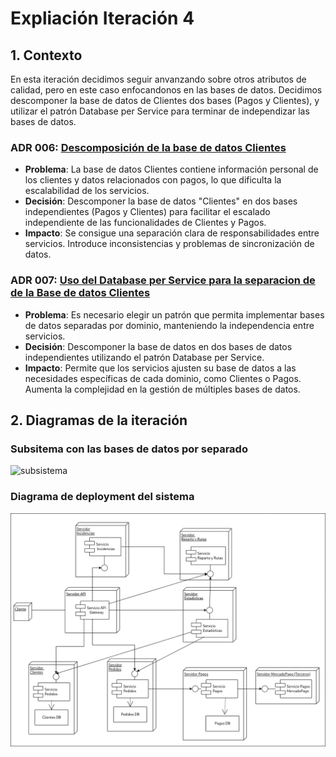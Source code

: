 # **Expliación Iteración 4**

## **1. Contexto**
En esta iteración decidimos seguir anvanzando sobre otros atributos de calidad, pero en este caso enfocandonos en las bases de datos. Decidimos descomponer la base de datos de Clientes dos bases (Pagos y Clientes), y utilizar el patrón Database per Service para terminar de independizar las bases de datos.

### **ADR 006: [Descomposición de la base de datos Clientes](./ADR006.md)**
- **Problema**: La base de datos Clientes contiene información personal de los clientes y datos relacionados con pagos, lo que dificulta la escalabilidad de los servicios.
- **Decisión**: Descomponer la base de datos "Clientes" en dos bases independientes (Pagos y Clientes) para facilitar el escalado independiente de las funcionalidades de Clientes y Pagos.
- **Impacto**: Se consigue una separación clara de responsabilidades entre servicios. Introduce inconsistencias y problemas de sincronización de datos.

### **ADR 007: [Uso del Database per Service para la separacion de de la Base de datos Clientes](./ADR007.md)**
- **Problema**: Es necesario elegir un patrón que permita implementar bases de datos separadas por dominio, manteniendo la independencia entre servicios.
- **Decisión**: Descomponer la base de datos en dos bases de datos independientes utilizando el patrón Database per Service.
- **Impacto**: Permite que los servicios ajusten su base de datos a las necesidades específicas de cada dominio, como Clientes o Pagos. Aumenta la complejidad en la gestión de múltiples bases de datos.

## **2. Diagramas de la iteración**
### **Subsitema con las bases de datos por separado**
![subsistema](./Diagrama-de-iteración-4-(Subsistema).png)

### **Diagrama de deployment del sistema**
![deployment](./diagrama-deployment.png)
